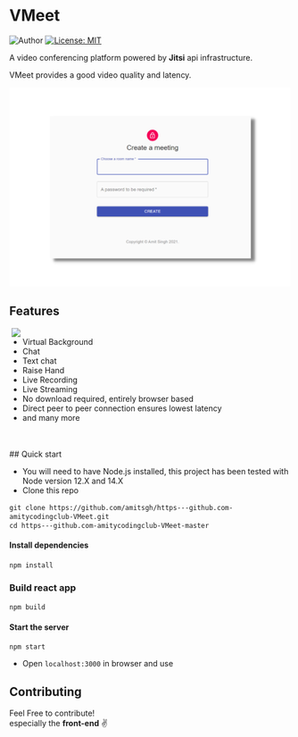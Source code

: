 # VMeet

![Author](https://img.shields.io/badge/Author-amitsgh-brightgreen.svg?style=flat)
[![License: MIT](https://img.shields.io/badge/License-MIT-yellow.svg?style=flat)](https://opensource.org/licenses/MIT)

A video conferencing platform powered by **Jitsi** api infrastructure.

VMeet provides a good video quality and latency.


![screenshot](public/images/login.png "Video Calling")


## Features

<img align="right" width="500" height="auto" src="public/images/video.gif">


- Virtual Background
- Chat
- Text chat
- Raise Hand
- Live Recording 
- Live Streaming
- No download required, entirely browser based
- Direct peer to peer connection ensures lowest latency
- and many more

<br>
<br>
## Quick start

- You will need to have Node.js installed, this project has been tested with Node version 12.X and 14.X
- Clone this repo

```
git clone https://github.com/amitsgh/https---github.com-amitycodingclub-VMeet.git
cd https---github.com-amitycodingclub-VMeet-master
```

#### Install dependencies

```
npm install
```

### Build react app

```
npm build
```

#### Start the server

```
npm start
```

- Open `localhost:3000` in browser and use

## Contributing

Feel Free to contribute! <br>
especially the **front-end** ✌
